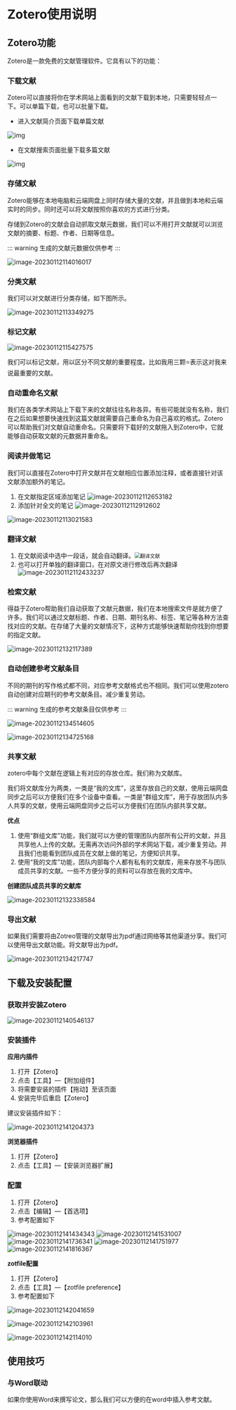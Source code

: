 # Zotero使用说明

## Zotero功能

Zotero是一款免费的文献管理软件。它具有以下的功能：

### 下载文献

Zotero可以直接将你在学术网站上面看到的文献下载到本地，只需要轻轻点一下。可以单篇下载，也可以批量下载。

* 进入文献简介页面下载单篇文献

![img](../.vuepress/public/v2-ffb53b1ba5b27fff8e5dd3993bd92460_b.jpg)

* 在文献搜索页面批量下载多篇文献

![img](../.vuepress/public/v2-68f4036b18315d0080c6df89bc3e38d7_b.jpg)

### 存储文献

Zotero能够在本地电脑和云端网盘上同时存储大量的文献，并且做到本地和云端实时的同步。同时还可以将文献按照你喜欢的方式进行分类。

存储到Zotero的文献会自动抓取文献元数据，我们可以不用打开文献就可以浏览文献的摘要、标题、作者、日期等信息。

::: warning
生成的文献元数据仅供参考
:::

![image-20230112114016017](../.vuepress/public/image-20230112114016017.png)

### 分类文献

我们可以对文献进行分类存储，如下图所示。

![image-20230112113349275](../.vuepress/public/image-20230112113349275.png)

### 标记文献

![image-20230112115427575](../.vuepress/public/image-20230112115427575.png)

我们可以标记文献，用以区分不同文献的重要程度。比如我用三颗⭐表示这对我来说最重要的文献。

### 自动重命名文献

我们在各类学术网站上下载下来的文献往往名称各异。有些可能就没有名称，我们在之后如果想要快速找到这篇文献就需要自己重命名为自己喜欢的格式。Zotero可以帮助我们对文献自动重命名。只需要将下载好的文献拖入到Zotero中，它就能够自动获取文献的元数据并重命名。

### 阅读并做笔记

我们可以直接在Zotero中打开文献并在文献相应位置添加注释，或者直接针对该文献添加额外的笔记。

1. 在文献指定区域添加笔记
![image-20230112112653182](../.vuepress/public/image-20230112112653182.png)
2. 添加针对全文的笔记
![image-20230112112912602](../.vuepress/public/image-20230112112912602.png)

![image-20230112113021583](../.vuepress/public/image-20230112113021583.png)

### 翻译文献

1. 在文献阅读中选中一段话，就会自动翻译。<img src="../.vuepress/public/image-20230112112126340.png" alt="翻译文献" style="zoom:80%;" />
2. 也可以打开单独的翻译窗口，在对原文进行修改后再次翻译![image-20230112112433237](../.vuepress/public/image-20230112112433237.png)

### 检索文献

得益于Zotero帮助我们自动获取了文献元数据，我们在本地搜索文件是就方便了许多。我们可以通过文献标题、作者、日期、期刊名称、标签、笔记等各种方法查找对应的文献。在存储了大量的文献情况下，这种方式能够快速帮助你找到你想要的指定文献。

![image-20230112132117389](../.vuepress/public/image-20230112132117389.png)

### 自动创建参考文献条目

不同的期刊的写作格式都不同，对应参考文献格式也不相同。我们可以使用zotero自动创建对应期刊的参考文献条目。减少重复劳动。

::: warning
生成的参考文献条目仅供参考
:::

![image-20230112134514605](../.vuepress/public/image-20230112134514605.png)

![image-20230112134725168](../.vuepress/public/image-20230112134725168.png)

### 共享文献

zotero中每个文献在逻辑上有对应的存放仓库。我们称为文献库。

我们将文献库分为两类，一类是“我的文库”，这里存放自己的文献，使用云端网盘同步之后可以方便我们在多个设备中查看。一类是“群组文库”，用于存放团队内多人共享的文献，使用云端网盘同步之后可以方便我们在团队内部共享文献。

**优点**

1. 使用“群组文库”功能，我们就可以方便的管理团队内部所有公开的文献，并且共享他人上传的文献。无需再次访问外部的学术网站下载，减少重复劳动。并且我们也能看到团队成员在文献上做的笔记，方便知识共享。
2. 使用“我的文库”功能，团队内部每个人都有私有的文献库，用来存放不与团队成员共享的文献。一些不方便分享的资料可以存放在我的文库中。

**创建团队成员共享的文献库**

![image-20230112132338584](../.vuepress/public/image-20230112132338584.png)

### 导出文献

如果我们需要将由Zotreo管理的文献导出为pdf通过网络等其他渠道分享。我们可以使用导出文献功能。将文献导出为pdf。

![image-20230112134217747](../.vuepress/public/image-20230112134217747.png)

## 下载及安装配置

### 获取并安装Zotero

![image-20230112140546137](../.vuepress/public/image-20230112140546137.png)

### 安装插件

**应用内插件**

1. 打开【Zotero】
2. 点击【工具】—【附加组件】
3. 将需要安装的插件【拖动】至该页面
4. 安装完毕后重启【Zotero】

建议安装插件如下：

![image-20230112141204373](../.vuepress/public/image-20230112141204373.png)

**浏览器插件**

1. 打开【Zotero】
2. 点击【工具】—【安装浏览器扩展】

### 配置

1. 打开【Zotero】
2. 点击【编辑】—【首选项】
3. 参考配置如下

![image-20230112141434343](../.vuepress/public/image-20230112141434343.png)
![image-20230112141531007](../.vuepress/public/image-20230112141531007.png)
![image-20230112141736341](../.vuepress/public/image-20230112141736341.png)
![image-20230112141751977](../.vuepress/public/image-20230112141751977.png)
![image-20230112141816367](../.vuepress/public/image-20230112141816367.png)

**zotfile配置**
1. 打开【Zotero】
2. 点击【工具】—【zotfile preference】
3. 参考配置如下

![image-20230112142041659](../.vuepress/public/image-20230112142041659.png)

![image-20230112142103961](../.vuepress/public/image-20230112142103961.png)

![image-20230112142114010](../.vuepress/public/image-20230112142114010.png)

## 使用技巧

### 与Word联动

如果你使用Word来撰写论文，那么我们可以方便的在word中插入参考文献。

